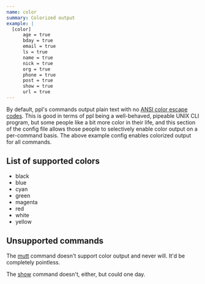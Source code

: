 ```yaml
---
name: color
summary: Colorized output
example: |
  [color]
      age = true
      bday = true
      email = true
      ls = true
      name = true
      nick = true
      org = true
      phone = true
      post = true
      show = true
      url = true
---
```


By default, ppl's commands output plain text with no [ANSI color escape
codes](http://en.wikipedia.org/wiki/ANSI_escape_code). This is good in terms of
ppl being a well-behaved, pipeable UNIX CLI program, but some people like a bit
more color in their life, and this section of the config file allows those
people to selectively enable color output on a per-command basis. The above
example config enables colorized output for all commands.

## List of supported colors

* black
* blue
* cyan
* green
* magenta
* red
* white
* yellow

## Unsupported commands

The [mutt](/commands/mutt) command doesn't support color output and never will.
It'd be completely pointless.

The [show](/commands/show) command doesn't, either, but could one day.

